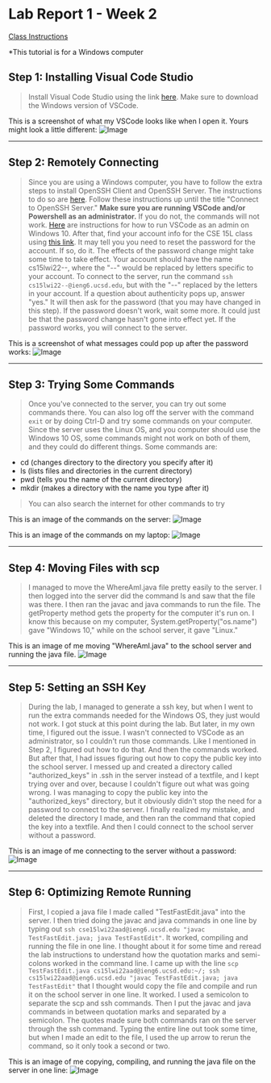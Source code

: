 # Lab Report 1 - Week 2

[Class Instructions](https://ucsd-cse15l-w22.github.io/week/week1/)

*This tutorial is for a Windows computer

## Step 1: Installing Visual Code Studio

> Install Visual Code Studio using the link [here](https://code.visualstudio.com/). Make sure to download the Windows version of VSCode.

This is a screenshot of what my VSCode looks like when I open it. Yours might look a little different:
![Image](Lab_Report_Week_2_Screenshots/VSCode.png)

***

## Step 2: Remotely Connecting

> Since you are using a Windows computer, you have to follow the extra steps to install OpenSSH Client and OpenSSH Server. The instructions to do so are [here](https://docs.microsoft.com/en-us/windows-server/administration/openssh/openssh_install_firstuse). Follow these instructions up until the title "Connect to OpenSSH Server." **Make sure you are running VSCode and/or Powershell as an administrator.** If you do not, the commands will not work. [Here](https://docs.microsoft.com/en-us/visualstudio/ide/user-permissions-and-visual-studio?view=vs-2022#:~:text=On%20the%20Windows%20desktop%2C%20right,and%20then%20select%20OK%20again.) are instructions for how to run VSCode as an admin on Windows 10.
> After that, find your account info for the CSE 15L class using [this link](https://sdacs.ucsd.edu/~icc/index.php). It may tell you you need to reset the password for the account. If so, do it. The effects of the password change might take some time to take effect. Your account should have the name cs15lwi22--, where the "--" would be replaced by letters specific to your account.
> To connect to the server, run the command `ssh cs15lwi22--@ieng6.ucsd.edu`, but with the "--" replaced by the letters in your account. If a question about authenticity pops up, answer "yes." It will then ask for the password (that you may have changed in this step). If the password doesn't work, wait some more. It could just be that the password change hasn't gone into effect yet. If the password works, you will connect to the server.

This is a screenshot of what messages could pop up after the password works:
![Image](Lab_Report_Week_2_Screenshots/Remotely_Connecting.png)

***

## Step 3: Trying Some Commands
> Once you've connected to the server, you can try out some commands there. You can also log off the server with the command `exit` or by doing Ctrl-D and try some commands on your computer. Since the server uses the Linux OS, and you computer should use the Windows 10 OS, some commands might not work on both of them, and they could do different things.
> Some commands are:
- cd (changes directory to the directory you specify after it)
- ls (lists files and directories in the current directory)
- pwd (tells you the name of the current directory)
- mkdir (makes a directory with the name you type after it)
> You can also search the internet for other commands to try

This is an image of the commands on the server:
![Image](Lab_Report_Week_2_Screenshots/Commands_Linux.png)

This is an image of the commands on my laptop:
![Image](Lab_Report_Week_2_Screenshots/Commands_Windows.png)

***

## Step 4: Moving Files with scp
> I managed to move the WhereAmI.java file pretty easily to the server. I then logged into the server did the command ls and saw that the file was there. I then ran the javac and java commands to run the file. The getProperty method gets the property for the computer it's run on. I know this because on my computer, System.getProperty("os.name") gave "Windows 10," while on the school server, it gave "Linux."

This is an image of me moving "WhereAmI.java" to the school server and running the java file.
![Image](Lab_Report_Week_2_Screenshots/Moving_Files_and_Doing_Java.png)

***

## Step 5: Setting an SSH Key
> During the lab, I managed to generate a ssh key, but when I went to run the extra commands needed for the Windows OS, they just would not work. I got stuck at this point during the lab. But later, in my own time, I figured out the issue. I wasn't connected to VSCode as an administrator, so I couldn't run those commands. Like I mentioned in Step 2, I figured out how to do that. And then the commands worked. But after that, I had issues figuring out how to copy the public key into the school server. I messed up and created a directory called "authorized_keys" in .ssh in the server instead of a textfile, and I kept trying over and over, because I couldn't figure out what was going wrong. I was managing to copy the public key into the "authorized_keys" directory, but it obviously didn't stop the need for a password to connect to the server. I finally realized my mistake, and deleted the directory I made, and then ran the command that copied the key into a textfile. And then I could connect to the school server without a password.

This is an image of me connecting to the server without a password:
![Image](Lab_Report_Week_2_Screenshots/SSH_Key.png)

***

## Step 6: Optimizing Remote Running
> First, I copied a java file I made called "TestFastEdit.java" into the server. I then tried doing the javac and java commands in one line by typing out `ssh cse15lwi22aad@ieng6.ucsd.edu "javac TestFastEdit.java; java TestFastEdit"`. It worked, compiling and running the file in one line. I thought about it for some time and reread the lab instructions to understand how the quotation marks and semi-colons worked in the command line. I came up with the line `scp TestFastEdit.java cs15lwi22aad@ieng6.ucsd.edu:~/; ssh cs15lwi22aad@ieng6.ucsd.edu "javac TestFastEdit.java; java TestFastEdit"` that I thought would copy the file and compile and run it on the school server in one line. It worked. I used a semicolon to separate the scp and ssh commands. Then I put the javac and java commands in between quotation marks and separated by a semicolon. The quotes made sure both commands ran on the server through the ssh command.
> Typing the entire line out took some time, but when I made an edit to the file, I used the up arrow to rerun the command, so it only took a second or two.

This is an image of me copying, compiling, and running the java file on the server in one line:
![Image](Lab_Report_Week_2_Screenshots/Optimizing_Remote_Running.png)
